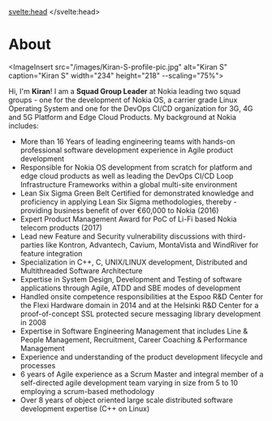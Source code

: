<svelte:head>
	<title>About</title>
	<meta name="description" content="Home Page of Kiran S, Group Software Engineering Manager" />
</svelte:head>

<script>
	import ImageInsert from '$lib/components/ImageInsert.svelte';
</script>
# About

<ImageInsert src="/images/Kiran-S-profile-pic.jpg" alt="Kiran S" caption="Kiran S" width="234" height="218" --scaling="75%">
</ImageInsert>

Hi, I'm **Kiran**! I am a **Squad Group Leader** at Nokia leading two squad groups - one for the development of Nokia OS, a carrier grade Linux Operating System and one for the DevOps CI/CD organization for 3G, 4G and 5G Platform and Edge Cloud Products. My background at Nokia includes: 

- More than 16 Years of leading engineering teams with hands-on professional software development experience in Agile product development
- Responsible for Nokia OS development from scratch for platform and edge cloud products as well as leading the DevOps CI/CD Loop Infrastructure Frameworks within a global multi-site environment
- Lean Six Sigma Green Belt Certified for demonstrated knowledge and proficiency in applying Lean Six Sigma methodologies, thereby - providing business benefit of over €60,000 to Nokia (2016)
- Expert Product Management Award for PoC of Li-Fi based Nokia telecom products (2017)
- Lead new Feature and Security vulnerability discussions with third-parties like Kontron, Advantech, Cavium, MontaVista and WindRiver for feature integration
- Specialization in C++, C, UNIX/LINUX development, Distributed and Multithreaded Software Architecture
- Expertise in System Design, Development and Testing of software applications through Agile, ATDD and SBE modes of development
- Handled onsite competence responsibilities at the Espoo R&D Center for the Flexi Hardware domain in 2014 and at the Helsinki R&D Center for a proof-of-concept SSL protected secure messaging library development in 2008
- Expertise in Software Engineering Management that includes Line & People Management, Recruitment, Career Coaching & Performance Management
- Experience and understanding of the product development lifecycle and processes
- 6 years of Agile experience as a Scrum Master and integral member of a self-directed agile development team varying in size from 5 to 10 employing a scrum-based methodology
- Over 8 years of object oriented large scale distributed software development expertise (C++ on Linux)